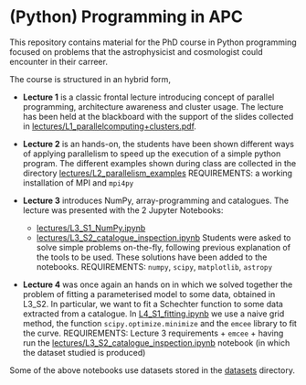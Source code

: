 # (Python) Programming in APC

This repository contains material for the PhD course in Python programming focused on problems that the astrophysicist and cosmologist could encounter in their carreer.

The course is structured in an hybrid form,

* **Lecture 1** is a classic frontal lecture introducing concept of parallel programming, architecture awareness and cluster usage.
  The lecture has been held at the blackboard with the support of the slides collected in [lectures/L1_parallelcomputing+clusters.pdf](lectures/L1_parallelcomputing+clusters.pdf).

* **Lecture 2** is an hands-on, the students have been shown different ways of applying parallelism to speed up the execution of a simple python program. The different examples shown during class are collected in the directory [lectures/L2_parallelism_examples](lectures/L2_parallelism_examples)
  REQUIREMENTS: a working installation of MPI and ``mpi4py``

* **Lecture 3** introduces NumPy, array-programming and catalogues. The lecture was presented with the 2 Jupyter Notebooks:
  - [lectures/L3_S1_NumPy.ipynb](lectures/L3_S1_NumPy.ipynb) 
  - [lectures/L3_S2_catalogue_inspection.ipynb](lectures/L3_S2_catalogue_inspection.ipynb)
  Students were asked to solve simple problems on-the-fly, following previous explanation of the tools to be used. These solutions have been added to the notebooks.
  REQUIREMENTS: ``numpy``, ``scipy``, ``matplotlib``, ``astropy``

* **Lecture 4** was once again an hands on in which we solved together the problem of fitting a parameterised model to some data, obtained in L3_S2.
  In particular, we want to fit a Schechter function to some data extracted from a catalogue.
  In [L4_S1_fitting.ipynb](L4_S1_fitting.ipynb) we use a naive grid method, the function ``scipy.optimize.minimize`` and the ``emcee`` library to fit the curve.
  REQUIREMENTS: Lecture 3 requirements + ``emcee`` + having run the [lectures/L3_S2_catalogue_inspection.ipynb](lectures/L3_S2_catalogue_inspection.ipynb) notebook (in which the dataset studied is produced)

Some of the above notebooks use datasets stored in the [datasets](datasets) directory.
